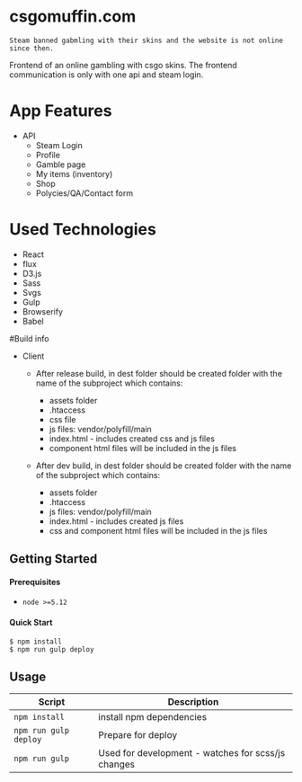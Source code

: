 # csgomuffin.com

`Steam banned gabmling with their skins and the website is not online since then.`

Frontend of an online gambling with csgo skins. The frontend communication is only with one api and steam login.

# App Features
- API
    * Steam Login
    * Profile
    * Gamble page
    * My items (inventory)
    * Shop
    * Polycies/QA/Contact form
   
# Used Technologies
  * React
  * flux
  * D3.js
  * Sass
  * Svgs
  * Gulp
  * Browserify
  * Babel
  
#Build info
* Client
    - After release build, in dest folder should be created folder with the name of the subproject which contains:
        * assets folder
        * .htaccess
        * css file
        * js files: vendor/polyfill/main
        * index.html - includes created css and js files
        * component html files will be included in the js files
    
    - After dev build, in dest folder should be created folder with the name of the subproject which contains:
        * assets folder
        * .htaccess
        * js files: vendor/polyfill/main
        * index.html - includes created js files
        * css and component html files will be included in the js files

Getting Started
---------------

#### Prerequisites
- `node >=5.12`

#### Quick Start
```shell
$ npm install
$ npm run gulp deploy
```


Usage
-----

|Script|Description|
|---|---|
|`npm install`|install npm dependencies|
|`npm run gulp deploy`|Prepare for deploy|
|`npm run gulp` |Used for development - watches for scss/js changes|
